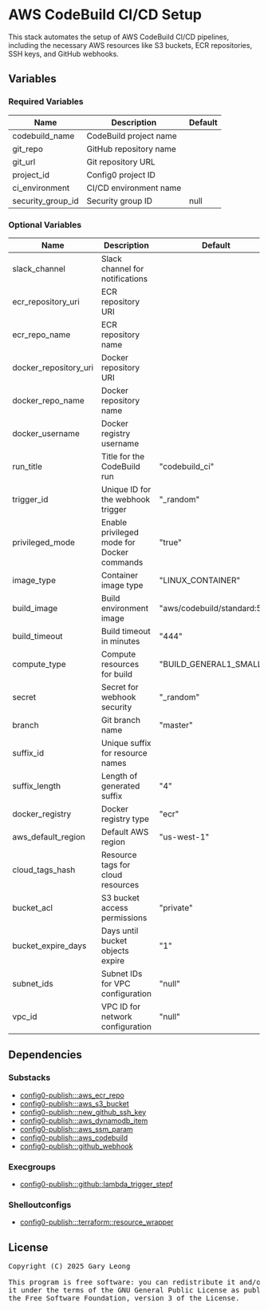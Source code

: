 # AWS CodeBuild CI/CD Setup

This stack automates the setup of AWS CodeBuild CI/CD pipelines, including the necessary AWS resources like S3 buckets, ECR repositories, SSH keys, and GitHub webhooks.

## Variables

### Required Variables

| Name | Description | Default |
|------|-------------|---------|
| codebuild_name | CodeBuild project name | &nbsp; |
| git_repo | GitHub repository name | &nbsp; |
| git_url | Git repository URL | &nbsp; |
| project_id | Config0 project ID | &nbsp; |
| ci_environment | CI/CD environment name | &nbsp; |
| security_group_id | Security group ID | null |

### Optional Variables

| Name | Description | Default |
|------|-------------|---------|
| slack_channel | Slack channel for notifications | &nbsp; |
| ecr_repository_uri | ECR repository URI | &nbsp; |
| ecr_repo_name | ECR repository name | &nbsp; |
| docker_repository_uri | Docker repository URI | &nbsp; |
| docker_repo_name | Docker repository name | &nbsp; |
| docker_username | Docker registry username | &nbsp; |
| run_title | Title for the CodeBuild run | "codebuild_ci" |
| trigger_id | Unique ID for the webhook trigger | "_random" |
| privileged_mode | Enable privileged mode for Docker commands | "true" |
| image_type | Container image type | "LINUX_CONTAINER" |
| build_image | Build environment image | "aws/codebuild/standard:5.0" |
| build_timeout | Build timeout in minutes | "444" |
| compute_type | Compute resources for build | "BUILD_GENERAL1_SMALL" |
| secret | Secret for webhook security | "_random" |
| branch | Git branch name | "master" |
| suffix_id | Unique suffix for resource names | &nbsp; |
| suffix_length | Length of generated suffix | "4" |
| docker_registry | Docker registry type | "ecr" |
| aws_default_region | Default AWS region | "us-west-1" |
| cloud_tags_hash | Resource tags for cloud resources | &nbsp; |
| bucket_acl | S3 bucket access permissions | "private" |
| bucket_expire_days | Days until bucket objects expire | "1" |
| subnet_ids | Subnet IDs for VPC configuration | "null" |
| vpc_id | VPC ID for network configuration | "null" |

## Dependencies

### Substacks

- [config0-publish:::aws_ecr_repo](http://config0.http.redirects.s3-website-us-east-1.amazonaws.com/assets/stacks/config0-publish/aws_ecr_repo/default)
- [config0-publish:::aws_s3_bucket](http://config0.http.redirects.s3-website-us-east-1.amazonaws.com/assets/stacks/config0-publish/aws_s3_bucket/default)
- [config0-publish:::new_github_ssh_key](http://config0.http.redirects.s3-website-us-east-1.amazonaws.com/assets/stacks/config0-publish/new_github_ssh_key/default)
- [config0-publish:::aws_dynamodb_item](http://config0.http.redirects.s3-website-us-east-1.amazonaws.com/assets/stacks/config0-publish/aws_dynamodb_item/default)
- [config0-publish:::aws_ssm_param](http://config0.http.redirects.s3-website-us-east-1.amazonaws.com/assets/stacks/config0-publish/aws_ssm_param/default)
- [config0-publish:::aws_codebuild](http://config0.http.redirects.s3-website-us-east-1.amazonaws.com/assets/stacks/config0-publish/aws_codebuild/default)
- [config0-publish:::github_webhook](http://config0.http.redirects.s3-website-us-east-1.amazonaws.com/assets/stacks/config0-publish/github_webhook/default)

### Execgroups

- [config0-publish:::github::lambda_trigger_stepf](http://config0.http.redirects.s3-website-us-east-1.amazonaws.com/assets/exec/groups/config0-publish/github/lambda_trigger_stepf/default)

### Shelloutconfigs

- [config0-publish:::terraform::resource_wrapper](http://config0.http.redirects.s3-website-us-east-1.amazonaws.com/assets/shelloutconfigs/config0-publish/terraform/resource_wrapper/default)

## License
<pre>
Copyright (C) 2025 Gary Leong <gary@config0.com>

This program is free software: you can redistribute it and/or modify
it under the terms of the GNU General Public License as published by
the Free Software Foundation, version 3 of the License.
</pre>